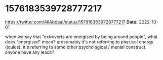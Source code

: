 # 1576183539728777217
https://twitter.com/AliAbdaal/status/1576183539728777217
**Date:** 2022-10-01

when we say that "extroverts are energised by being around people", what does "energised" mean? presumably it's not referring to physical energy (joules). it's referring to some other psychological / mental construct. anyone have any leads?

